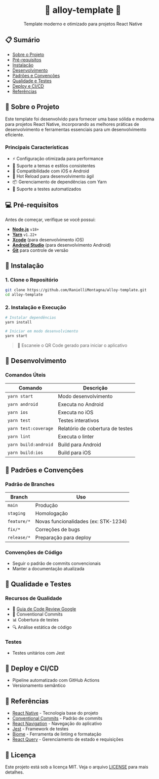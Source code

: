 <div align="center">
  <h1>🚚 alloy-template 🚚</h1>
  <p>Template moderno e otimizado para projetos React Native</p>
</div>

## 📋 Sumário

- [Sobre o Projeto](#-sobre-o-projeto)
- [Pré-requisitos](#-pré-requisitos)
- [Instalação](#-instalação)
- [Desenvolvimento](#-desenvolvimento)
- [Padrões e Convenções](#-padrões-e-convenções)
- [Qualidade e Testes](#-qualidade-e-testes)
- [Deploy e CI/CD](#-deploy-e-cicd)
- [Referências](#-referências)

## 🎯 Sobre o Projeto

Este template foi desenvolvido para fornecer uma base sólida e moderna para projetos React Native, incorporando as melhores práticas de desenvolvimento e ferramentas essenciais para um desenvolvimento eficiente.

### Principais Características

- ⚡️ Configuração otimizada para performance
- 🎨 Suporte a temas e estilos consistentes
- 📱 Compatibilidade com iOS e Android
- 🔄 Hot Reload para desenvolvimento ágil
- 📦 Gerenciamento de dependências com Yarn
- 🧪 Suporte a testes automatizados

## 💻 Pré-requisitos

Antes de começar, verifique se você possui:

- **[Node.js](https://nodejs.org/)** `v18+`
- **[Yarn](https://yarnpkg.com/)** `v1.22+`
- **[Xcode](https://developer.apple.com/xcode/)** (para desenvolvimento iOS)
- **[Android Studio](https://developer.android.com/studio)** (para desenvolvimento Android)
- **[Git](https://git-scm.com/)** para controle de versão

## 🚀 Instalação

### 1. Clone o Repositório

```sh
git clone https://github.com/RanielliMontagna/alloy-template.git
cd alloy-template
```

### 2. Instalação e Execução

```sh
# Instalar dependências
yarn install

# Iniciar em modo desenvolvimento
yarn start
```

> 📱 Escaneie o QR Code gerado para iniciar o aplicativo

## 🔄 Desenvolvimento

### Comandos Úteis

| Comando              | Descrição                        |
| -------------------- | -------------------------------- |
| `yarn start`         | Modo desenvolvimento             |
| `yarn android`       | Executa no Android               |
| `yarn ios`           | Executa no iOS                   |
| `yarn test`          | Testes interativos               |
| `yarn test:coverage` | Relatório de cobertura de testes |
| `yarn lint`          | Executa o linter                 |
| `yarn build:android` | Build para Android               |
| `yarn build:ios`     | Build para iOS                   |

## 📝 Padrões e Convenções

### Padrão de Branches

| Branch      | Uso                                  |
| ----------- | ------------------------------------ |
| `main`      | Produção                             |
| `staging`   | Homologação                          |
| `feature/*` | Novas funcionalidades (ex: STK-1234) |
| `fix/*`     | Correções de bugs                    |
| `release/*` | Preparação para deploy               |

### Convenções de Código

- Seguir o padrão de commits convencionais
- Manter a documentação atualizada

## 🧪 Qualidade e Testes

### Recursos de Qualidade

- 🎯 [Guia de Code Review Google](https://google.github.io/eng-practices/review/)
- 🤝 Conventional Commits
- 📊 Cobertura de testes
- 🔍 Análise estática de código

### Testes

- Testes unitários com Jest

## 🚀 Deploy e CI/CD

- Pipeline automatizado com GitHub Actions
- Versionamento semântico

## 🔗 Referências

- [React Native](https://reactnative.dev/) - Tecnologia base do projeto
- [Conventional Commits](https://www.conventionalcommits.org) - Padrão de commits
- [React Navigation](https://reactnavigation.org/) - Navegação do aplicativo
- [Jest](https://jestjs.io/) - Framework de testes
- [Biome](https://biomejs.dev/) - Ferramenta de linting e formatação
- [React Query](https://react-query.tanstack.com/) - Gerenciamento de estado e requisições


## 📄 Licença

Este projeto está sob a licença MIT. Veja o arquivo [LICENSE](LICENSE) para mais detalhes.
